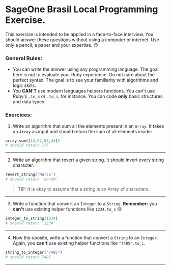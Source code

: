 # SageOne Brasil Local Programming Exercise.

This exercise is intended to be applied in a face-to-face interview. You should answer these questions without using a computer or internet. Use only a pencil, a paper and your expertise. :smirk:

### General Rules:
- You can write the answer using any programming language. The goal here is not to evaluate your Ruby experience. Do not care about the perfect syntax. The goal is to see your familiarity with algorithms and logic skills.
- You **CAN'T** use modern languages helpers functions. You can't use Ruby's `.to_s` or `.to_i`, for instance. You can code **only** basic structures and data types.


### Exercices:

1. Write an algorithm that sum all the elements present in an `Array`. It takes an `Array` as input and should return the sum of all elements inside:

  ```ruby
  array_sum([14,52,67,44])
  # should return 177
  ```
  ---

2. Write an algorithm that revert a given string. It should invert every string character:

  ```ruby
  revert_string('Marco')
  # should return 'ocraM'
  ```

  > TIP: It is okay to assume that a string is an Array of characters.

  ---

3. Write a function that convert an `Integer` to a `String`. **Remember:** you **can't** use existing helper functions like `1234.to_s` :cry:

  ```ruby
  integer_to_string(1234)
  # should return '1234'
  ```
  ---

4. Now the oposite, write a function that convert a `String` to an `Integer`. Again, you **can't** use existing helper functions like `"7485".to_i`.

  ```ruby
  string_to_integer("7485")
  # should return 7485
  ```
  ---
